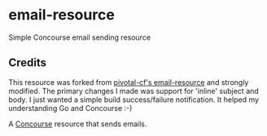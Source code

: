 # email-resource
Simple Concourse email sending resource

## Credits
This resource was forked from [pivotal-cf's email-resource](https://github.com/pivotal-cf/email-resource) and strongly modified. The
primary changes I made was support for 'inline' subject and body. I just wanted a simple build success/failure notification. It helped my
understanding Go and Concourse :-)


A [Concourse](http://concourse.ci) resource that sends emails.
